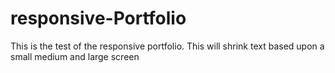 # responsive-Portfolio

This is the test of the responsive portfolio.  This will shrink text based upon a small medium and large screen
